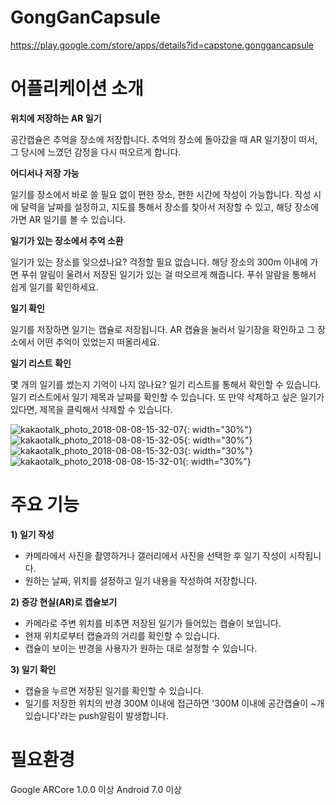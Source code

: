 # GongGanCapsule
https://play.google.com/store/apps/details?id=capstone.gonggancapsule

# 어플리케이션 소개

**위치에 저장하는 AR 일기**

공간캡슐은 추억을 장소에 저장합니다. 추억의 장소에 돌아갔을 때 AR 일기장이 떠서, 그 당시에 느꼈던 감정을 다시 떠오르게 합니다. 

**어디서나 저장 가능**

일기를 장소에서 바로 쓸 필요 없이 편한 장소, 편한 시간에 작성이 가능합니다. 작성 시에 달력을 날짜를 설정하고, 지도를 통해서 장소를 찾아서 저장할 수 있고, 해당 장소에 가면 AR 일기를 볼 수 있습니다.

**일기가 있는 장소에서 추억 소환**

일기가 있는 장소를 잊으셨나요? 걱정할 필요 없습니다. 해당 장소의 300m 이내에 가면 푸쉬 알림이 울려서 저장된 일기가 있는 걸 떠오르게 해줍니다. 푸쉬 알람을 통해서 쉽게 일기를 확인하세요.

**일기 확인**

일기를 저장하면 일기는 캡슐로 저장됩니다. AR 캡슐을 눌러서 일기장을 확인하고 그 장소에서 어떤 추억이 있었는지 떠올리세요.

**일기 리스트 확인**

몇 개의 일기를 썼는지 기억이 나지 않나요? 일기 리스트를 통해서 확인할 수 있습니다. 일기 리스트에서 일기 제목과 날짜를 확인할 수 있습니다. 
또 만약 삭제하고 싶은 일기가 있다면, 제목을 클릭해서 삭제할 수 있습니다.

![kakaotalk_photo_2018-08-08-15-32-07](https://user-images.githubusercontent.com/24476756/43820126-433c8bae-9b20-11e8-838f-167ba034a9c2.jpeg){: width="30%"}
![kakaotalk_photo_2018-08-08-15-32-05](https://user-images.githubusercontent.com/24476756/43820127-4365336a-9b20-11e8-9994-68e82b8ebc79.jpeg){: width="30%"}
![kakaotalk_photo_2018-08-08-15-32-03](https://user-images.githubusercontent.com/24476756/43820128-43a3a190-9b20-11e8-8a60-63a815104050.jpeg){: width="30%"}
![kakaotalk_photo_2018-08-08-15-32-01](https://user-images.githubusercontent.com/24476756/43820129-4400c438-9b20-11e8-9cb3-b6a02118ccee.jpeg){: width="30%"}


# 주요 기능
**1) 일기 작성**
- 카메라에서 사진을 촬영하거나 갤러리에서 사진을 선택한 후 일기 작성이 시작됩니다.
- 원하는 날짜, 위치를 설정하고 일기 내용을 작성하여 저장합니다.

**2) 증강 현실(AR)로 캡슐보기**
- 카메라로 주변 위치를 비추면 저장된 일기가 들어있는 캡슐이 보입니다.
- 현재 위치로부터 캡슐과의 거리를 확인할 수 있습니다.
- 캡슐이 보이는 반경을 사용자가 원하는 대로 설정할 수 있습니다.

**3) 일기 확인**
- 캡슐을 누르면 저장된 일기를 확인할 수 있습니다. 
- 일기를 저장한 위치의 반경 300M 이내에 접근하면 '300M 이내에 공간캡슐이 ~개 있습니다'라는 push알림이 발생합니다.

# 필요환경
Google ARCore 1.0.0 이상
Android 7.0 이상

